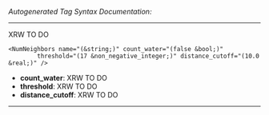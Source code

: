 _Autogenerated Tag Syntax Documentation:_

---
XRW TO DO

```
<NumNeighbors name="(&string;)" count_water="(false &bool;)"
        threshold="(17 &non_negative_integer;)" distance_cutoff="(10.0 &real;)" />
```

-   **count_water**: XRW TO DO
-   **threshold**: XRW TO DO
-   **distance_cutoff**: XRW TO DO

---
